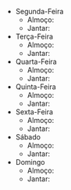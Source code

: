 - Segunda-Feira
	- Almoço: 
	- Jantar: 
- Terça-Feira
	- Almoço: 
	- Jantar: 
- Quarta-Feira
	- Almoço: 
	- Jantar: 
- Quinta-Feira
	- Almoço: 
	- Jantar: 
- Sexta-Feira
	- Almoço: 
	- Jantar: 
- Sábado
	- Almoço: 
	- Jantar: 
- Domingo
	- Almoço: 
	- Jantar: 